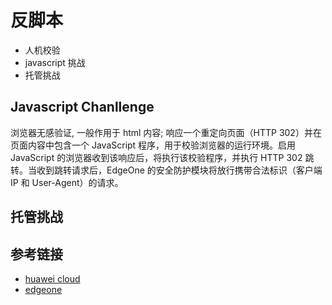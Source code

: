 # 反脚本

- 人机校验
- javascript 挑战
- 托管挑战

## Javascript Chanllenge

浏览器无感验证, 一般作用于 html 内容; 响应一个重定向页面（HTTP 302）并在页面内容中包含一个 JavaScript 程序，用于校验浏览器的运行环境。启用 JavaScript 的浏览器收到该响应后，将执行该校验程序，并执行 HTTP 302 跳转。当收到跳转请求后，EdgeOne 的安全防护模块将放行携带合法标识（客户端 IP 和 User-Agent）的请求。

## 托管挑战

## 参考链接

- [huawei cloud](https://support.huaweicloud.com/waf_faq/waf_01_0315.html)
- [edgeone](https://edgeone.ai/zh/document/55941#fe889ccd-5b08-4b68-95ca-9f495ed67044)
